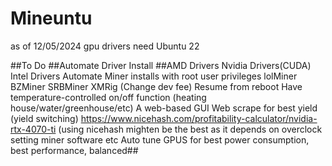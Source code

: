 # Mineuntu

as of 12/05/2024 gpu drivers need Ubuntu 22 

##To Do
##Automate Driver Install
##AMD Drivers
    Nvidia Drivers(CUDA)
    Intel Drivers
  Automate Miner installs with root user privileges
    lolMiner
    BZMiner
    SRBMiner 
    XMRig (Change dev fee)
  Resume from reboot
  Have temperature-controlled on/off function (heating house/water/greenhouse/etc)
  A web-based GUI
  Web scrape for best yield (yield switching)
    https://www.nicehash.com/profitability-calculator/nvidia-rtx-4070-ti
    (using nicehash mighten be the best as it depends on overclock setting miner software etc
  Auto tune GPUS for best power consumption, best performance, balanced##
